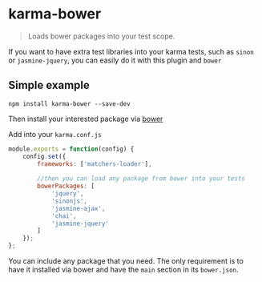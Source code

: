 # karma-bower

> Loads bower packages into your test scope. 

If you want to have extra test libraries into your karma tests, such as `sinon` or `jasmine-jquery`, you can easily 
do it with this plugin and `bower`


## Simple example

`npm install karma-bower --save-dev`

Then install your interested package via [bower]

Add into your `karma.conf.js`

```js
module.exports = function(config) {
    config.set({
        frameworks: ['matchers-loader'],
        
        //then you can load any package from bower into your tests
        bowerPackages: [
            'jquery',
            'sinonjs',
            'jasmine-ajax',
            'chai',
            'jasmine-jquery'
        ]
    });
};
```

You can include any package that you need. The only requirement is to have it installed via bower and have 
the `main` section in its `bower.json`. 

[bower]: http://bower.io
